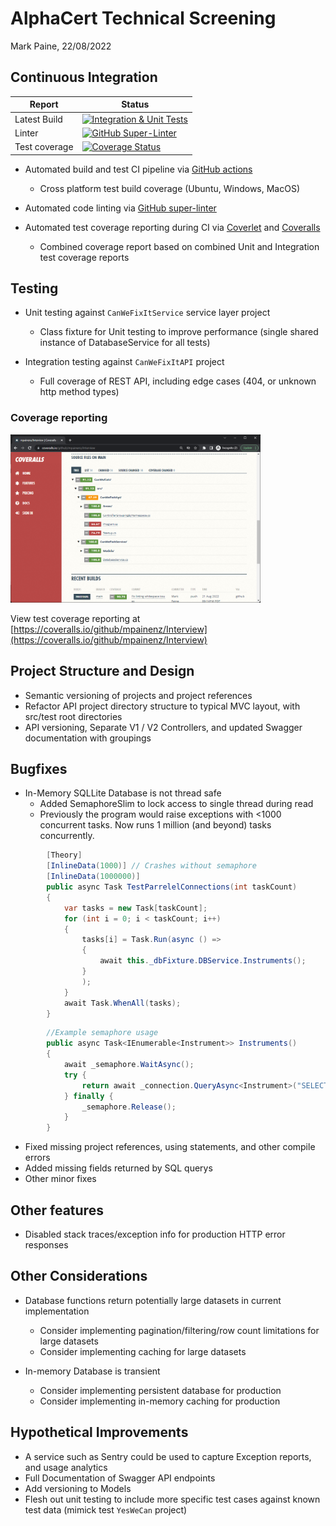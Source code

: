 # AlphaCert Technical Screening

Mark Paine, 22/08/2022

## Continuous Integration

| Report      | Status |
| ----------- | ----------- |
| Latest Build      | [![Integration & Unit Tests](https://github.com/mpainenz/Interview/actions/workflows/ci.yml/badge.svg)](https://github.com/mpainenz/Interview/actions/workflows/ci.yml)       |
| Linter  | [![GitHub Super-Linter](https://github.com/mpainenz/Interview/workflows/Lint%20Code%20Base/badge.svg)](https://github.com/marketplace/actions/super-linter)
| Test coverage  | [![Coverage Status](https://coveralls.io/repos/github/mpainenz/Interview/badge.svg?branch=main)](https://coveralls.io/github/mpainenz/Interview?branch=main)        |


* Automated build and test CI pipeline via [GitHub actions](https://github.com/mpainenz/Interview/actions)
  - Cross platform test build coverage (Ubuntu, Windows, MacOS)

* Automated code linting via [GitHub super-linter](https://github.com/github/super-linter#codespaces-and-visual-studio-code)

* Automated test coverage reporting during CI via [Coverlet](https://dotnetfoundation.org/projects/coverlet) and [Coveralls](https://coveralls.io/)
  - Combined coverage report based on combined Unit and Integration test coverage reports

## Testing

* Unit testing against `CanWeFixItService` service layer project
  - Class fixture for Unit testing to improve performance (single shared instance of DatabaseService for all tests)

* Integration testing against `CanWeFixItAPI` project
  - Full coverage of REST API, including edge cases (404, or unknown http method types)

### Coverage reporting

<a href="https://coveralls.io/github/mpainenz/Interview"><img src="coveralls.png" width="400"/><a>

View test coverage reporting at [https://coveralls.io/github/mpainenz/Interview](https://coveralls.io/github/mpainenz/Interview)

## Project Structure and Design

* Semantic versioning of projects and project references
* Refactor API project directory structure to typical MVC layout, with src/test root directories
* API versioning, Separate V1 / V2 Controllers, and updated Swagger documentation with groupings

## Bugfixes

* In-Memory SQLLite Database is not thread safe
  - Added SemaphoreSlim to lock access to single thread during read
  - Previously the program would raise exceptions with <1000 concurrent tasks. Now runs 1 million (and beyond) tasks concurrently.

```csharp
        [Theory]
        [InlineData(1000)] // Crashes without semaphore
        [InlineData(1000000)]
        public async Task TestParrelelConnections(int taskCount)
        {
            var tasks = new Task[taskCount];
            for (int i = 0; i < taskCount; i++)
            {
                tasks[i] = Task.Run(async () => 
                {
                    await this._dbFixture.DBService.Instruments();
                }
                );
            }
            await Task.WhenAll(tasks);
        }
```

```csharp
        //Example semaphore usage
        public async Task<IEnumerable<Instrument>> Instruments()
        {
            await _semaphore.WaitAsync();
            try {
                return await _connection.QueryAsync<Instrument>("SELECT * FROM instrument WHERE Active = 0");
            } finally {
                _semaphore.Release();
            }
        }
```

* Fixed missing project references, using statements, and other compile errors
* Added missing fields returned by SQL querys
* Other minor fixes


## Other features

* Disabled stack traces/exception info for production HTTP error responses


## Other Considerations

* Database functions return potentially large datasets in current implementation
  - Consider implementing pagination/filtering/row count limitations for large datasets
  - Consider implementing caching for large datasets

* In-memory Database is transient
  - Consider implementing persistent database for production
  - Consider implementing in-memory caching for production

## Hypothetical Improvements

* A service such as Sentry could be used to capture Exception reports, and usage analytics
* Full Documentation of Swagger API endpoints
* Add versioning to Models
* Flesh out unit testing to include more specific test cases against known test data (mimick test `YesWeCan` project)

